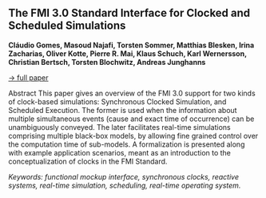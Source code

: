 ## The FMI 3.0 Standard Interface for Clocked and Scheduled Simulations

**Cláudio Gomes, Masoud Najafi, Torsten Sommer, Matthias Blesken, Irina Zacharias, Oliver Kotte, Pierre R. Mai, Klaus Schuch, Karl Wernersson, Christian Bertsch, Torsten Blochwitz, Andreas Junghanns**

[&#8594; full paper](../proceedings/papers/Modelica2021session1A_paper2.pdf)

Abstract
This paper gives an overview of the FMI 3.0 support
for two kinds of clock-based simulations: Synchronous
Clocked Simulation, and Scheduled Execution. The
former is used when the information about multiple simultaneous
events (cause and exact time of occurrence) can be
unambiguously conveyed. The later facilitates real-time
simulations comprising multiple black-box models, by allowing
fine grained control over the computation time of
sub-models. A formalization is presented along with example
application scenarios, meant as an introduction to
the conceptualization of clocks in the FMI Standard.

*Keywords: functional mockup interface, synchronous clocks, reactive systems, real-time simulation, scheduling, real-time operating system.*
